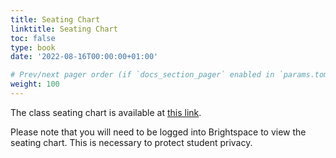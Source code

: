 ```yaml
---
title: Seating Chart
linktitle: Seating Chart
toc: false
type: book
date: '2022-08-16T00:00:00+01:00'

# Prev/next pager order (if `docs_section_pager` enabled in `params.toml`)
weight: 100
---
```


The class seating chart is available at [this link](https://brightspace.lmu.edu/d2l/le/content/217728/viewContent/2735426/View).

Please note that you will need to be logged into Brightspace to view the seating chart. This is necessary to protect student privacy.
